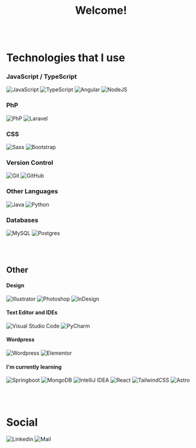 <h1 align="center" >Welcome!</h1>
<br><br>

# Technologies that I use
### JavaScript / TypeScript
![JavaScript](https://img.shields.io/badge/Javascript-%23f6ff00?style=for-the-badge&logo=javascript&logoColor=black)
![TypeScript](https://img.shields.io/badge/Typescript-%232F74C0?style=for-the-badge&logo=typescript&logoColor=white)
![Angular](https://img.shields.io/badge/Angular-bd3535?style=for-the-badge&logo=angular&logoColor=white)
![NodeJS](https://img.shields.io/badge/node.js-6DA55F?style=for-the-badge&logo=node.js&logoColor=white)

### PhP
![PhP](https://img.shields.io/badge/Php-075391?style=for-the-badge&logo=php&logoColor=white)
![Laravel](https://img.shields.io/badge/laravel-orange?style=for-the-badge&logo=laravel&logoColor=black)

### CSS
![Sass](https://img.shields.io/badge/Sass-e85172?style=for-the-badge&logo=sass&logoColor=white)
![Bootstrap](https://img.shields.io/badge/bootstrap-%23563D7C.svg?style=for-the-badge&logo=bootstrap&logoColor=white)

### Version Control
![Git](https://img.shields.io/badge/git-%23F05033.svg?style=for-the-badge&logo=git&logoColor=white)
![GitHub](https://img.shields.io/badge/github-%23121011.svg?style=for-the-badge&logo=github&logoColor=white)


### Other Languages
![Java](https://img.shields.io/badge/Java-%23DA4838?style=for-the-badge&logo=openjdk&logoColor=white)
![Python](https://img.shields.io/badge/python-ffdf29?style=for-the-badge&logo=python)


### Databases 
![MySQL](https://img.shields.io/badge/mysql-%2300f.svg?style=for-the-badge&logo=mysql&logoColor=white)
![Postgres](https://img.shields.io/badge/postgres-%23316192.svg?style=for-the-badge&logo=postgresql&logoColor=white)

<br><br>
## Other

#### Design
![Illustrator](https://img.shields.io/badge/Illustrator-%23FF9809?style=for-the-badge&logo=adobeillustrator&logoColor=white)
![Photoshop](https://img.shields.io/badge/Photoshop-%2338ABFF?style=for-the-badge&logo=adobephotoshop&logoColor=white)
![InDesign](https://img.shields.io/badge/InDesign-%23FF396B?style=for-the-badge&logo=adobeindesign&logoColor=white)

#### Text Editor and IDEs 
![Visual Studio Code](https://img.shields.io/badge/Visual%20Studio%20Code-0078d7.svg?style=for-the-badge&logo=visual-studio-code&logoColor=white)
![PyCharm](https://img.shields.io/badge/pycharm-143?style=for-the-badge&logo=pycharm&logoColor=black&color=black&labelColor=green)


#### Wordpress
![Wordpress](https://img.shields.io/badge/Wordpress-%23207196?style=for-the-badge&logo=wordpress&logoColor=white)
![Elementor](https://img.shields.io/badge/Elementor-%23AB003A?style=for-the-badge&logo=elementor&logoColor=white)


#### I'm currently learning
![Springboot](https://img.shields.io/badge/Springboot-brightgreen?style=for-the-badge&logo=springboot&logoColor=white)
![MongoDB](https://img.shields.io/badge/MongoDB-%234ea94b.svg?style=for-the-badge&logo=mongodb&logoColor=white)
![IntelliJ IDEA](https://img.shields.io/badge/IntelliJIDEA-000000.svg?style=for-the-badge&logo=intellij-idea&logoColor=white)
![React](https://img.shields.io/badge/react-%2320232a.svg?style=for-the-badge&logo=react&logoColor=%2361DAFB)
![TailwindCSS](https://img.shields.io/badge/tailwindcss-%2338B2AC.svg?style=for-the-badge&logo=tailwind-css&logoColor=white)
![Astro](https://img.shields.io/badge/Astro-00084d?style=for-the-badge&logo=astro&logoColor=white)

<br><br>
# Social
![Linkedin](https://img.shields.io/badge/linkedin-Ismael-%23087EBB?style=for-the-badge&logo=linkedin&logoColor=white&link=https://www.linkedin.com/in/ismmargars)
![Mail](https://img.shields.io/badge/mail-%23DB3A2D?style=for-the-badge&logo=gmail&logoColor=white&link=mailto:ismaelmartin302@proton.me)
